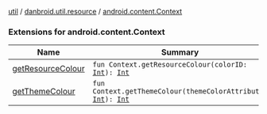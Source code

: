[util](../../index.md) / [danbroid.util.resource](../index.md) / [android.content.Context](./index.md)

### Extensions for android.content.Context

| Name | Summary |
|---|---|
| [getResourceColour](get-resource-colour.md) | `fun Context.getResourceColour(colorID: `[`Int`](https://kotlinlang.org/api/latest/jvm/stdlib/kotlin/-int/index.html)`): `[`Int`](https://kotlinlang.org/api/latest/jvm/stdlib/kotlin/-int/index.html) |
| [getThemeColour](get-theme-colour.md) | `fun Context.getThemeColour(themeColorAttribute: `[`Int`](https://kotlinlang.org/api/latest/jvm/stdlib/kotlin/-int/index.html)`): `[`Int`](https://kotlinlang.org/api/latest/jvm/stdlib/kotlin/-int/index.html) |
